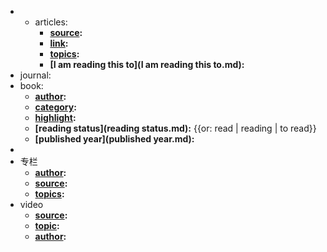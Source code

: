- 
    - articles:
        - **[source](source.md):**
        - **[link](link.md):**
        - **[topics](topics.md):**
        - **[I am reading this to](I am reading this to.md):**
- journal:
- book:
    - **[author](author.md):**
    - **[category](category.md):**
    - **[highlight](highlight.md):**
    - **[reading status](reading status.md):** {{or: read | reading | to read}}
    - **[published year](published year.md):**
- 
- 专栏
    - **[author](author.md):**
    - **[source](source.md):**
    - **[topics](topics.md):**
- video
    - **[source](source.md):**
    - **[topic](topic.md):**
    - **[author](author.md):**
